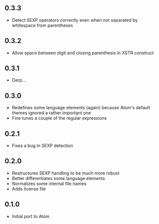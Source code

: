 ## 0.3.3
* Detect SEXP operators correctly even when not separated by whitespace from parentheses

## 0.3.2
* Allow space between digit and closing parenthesis in XSTR construct

## 0.3.1
* Derp...

## 0.3.0
* Redefines some language elements (again) because Atom's default themes ignored a rather important one
* Fine tunes a couple of the regular expressions

## 0.2.1
* Fixes a bug in SEXP detection

## 0.2.0
* Restructures SEXP handling to be much more robust
* Better differentiates some language elements
* Normalizes some internal file names
* Adds license file

## 0.1.0
* Initial port to Atom

